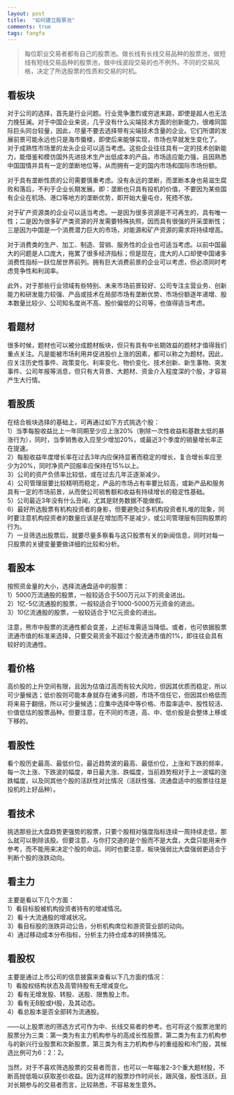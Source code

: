 ```yaml
---
layout: post
title:  "如何建立股票池"
comments: true
tags: fangfa
---
```

> 每位职业交易者都有自己的股票池。做长线有长线交易品种的股票池，做短线有短线交易品种的股票池，做中线波段交易的也不例外。不同的交易风格，决定了所选股票的性质和交易的时机。

## 看板块
对于公司的选择，首先是行业问题。行业竞争激烈或穷途末路，即使是超人也无法力挽狂澜。对于中国企业来说，几乎没有什么尖端技术方面的创新能力，很难同国际巨头同台较量，因此，尽量不要去选择带有尖端技术含量的企业。它们所谓的发展前景可能永远也只是海市蜃楼，即使后来能够实现，市场也早就发生变化了。
对于成熟性市场里的龙头企业可以适当考虑。这些企业往往具有一定的技术创新能力，能借鉴和模仿国外先进技术生产出低成本的产品，市场适应能力强，且因熟悉中国国情并具有一定的垄断地位等，从而拥有一定的国内市场和国际市场份额。

对于具有垄断性质的公司需要慎重考虑。没有永远的垄断，而垄断本身也易滋生腐败和落后，不利于企业长期发展。即：垄断也只具有投机的价值，不要因为某些国有企业在机场、港口等地方的垄断优势，即开始大量屯仓，死捂不放。

对于矿产资源类的企业可以适当考虑。一是因为很多资源是不可再生的，具有唯一性；二是因为很多矿产类资源的开发需要特殊执照，因而具有很强的开采垄断性；三是因为中国是一个消费潜力巨大的市场，对能源和矿产资源的需求将持续增高。

对于消费类的生产、加工、制造、营销、服务性的企业也可适当考虑。以前中国最大的问题是人口庞大，拖累了很多经济指标；但是现在，庞大的人口却使中国诸多消费性指标一跃位居世界前列。拥有巨大消费前景的企业可以考虑，但必须同时考虑竞争性和利润率。

此外，对于那些行业领域有些特别、未来市场前景较好、公司专注主营业务、创新能力和研发能力较强、产品或技术在局部市场有垄断优势、市场份额逐年递增、股本数量比较少、公司知名度尚不高、股价偏低的公司等，也值得适当考虑。
 
## 看题材
很多时候，题材也可以被分成题材板块，但只有具有中长期效益的题材才值得我们重点关注。凡是能被市场利用并促进股价上涨的因素，都可以称之为题材。因此，应关注历史性事件、政策变化、利率变化、物价变化、技术创新、新生事物、突发事件、公司年报等消息，但只有大背景、大题材、资金介入程度深的个股，才容易产生大行情。
 
## 看股质
在结合板块选择的基础上，可再通过如下方式挑选个股：  
1）当季每股收益比上一年同期至少应上涨20%（剔除一次性收益和基数太低的暴涨行为），同时，当季销售收入应至少增加20%，或最近3个季度的销量增长率正在提速。  
2）每股收益年度增长率在过去3年内应保持显著而稳定的增长，复合增长率应至少为20%，同时净资产回报率应保持在15%以上。  
3）公司的资产负债率比较低，或在过去几年正逐渐减少。  
4）公司管理层要比较精明而稳定，产品的市场占有率要比较高，或新产品和服务具有一定的市场前景，从而使公司销售额和收益有持续增长的稳定性基础。  
5）公司最近3年没有什么丑闻，尤其是财务数据不能做假。  
6）最好所选股票有机构投资者的身影，但要避免过多机构投资者扎堆的现象，同时要注意机构投资者的数量应该是在增加而不是减少，或公司管理层有回购股票的行为。  
7）一旦筛选出股票后，就要尽量多察看与这只股票有关的新闻信息，同时对每一只股票的关键变量要做详细的比较和分析。  
 
## 看股本
按照资金量的大小，选择流通盘适中的股票：  
1）5000万流通股的股票，一般较适合于500万元以下的资金进出。  
2）1亿-5亿流通股的股票，一般较适合于1000-5000万元资金的进出。  
3）10亿流通股的股票，一般较适合于1亿元资金的进出。  

注意，熊市中股票的流通性都会变差，上述标准需适当降低。或者，也可依据股票流通市值的标准来选择，只要交易资金不超过个股流通市值的1%，即往往会具有较好的流通性。
 
## 看价格
高价股的上升空间有限，且因为估值过高而有较大风险，但因其优质而稳定，所以可少量候选；低价股则可能本身就存在诸多问题，市场不信任它，但因其价格低而将来易于翻倍，所以可少量候选；应集中选择中等价格、市盈率适中、股性较活、价值低估的股票品种。但要注意，在不同的市道，高、中、低价股是会整体上移或下移的。
 
## 看股性
看个股历史最高、最低价位，最近趋势波的最高、最低价位，上涨和下跌的频率，每一次上涨、下跌波的幅度，单日最大涨、跌幅度，当前趋势相对于上一波幅的涨跌幅度，以及同其他个股的活跃性对比情况（活跃性强、流通盘适中的股票往往是投机的上好品种）。
 
## 看技术
挑选那些比大盘趋势更强势的股票，只要个股相对强度指标连续一周持续走低，那么就可以剔除该股。但要注意，与你打交道的是个股而不是大盘，大盘只能用来作参考，而不能用来决定个股的命运。同时也要注意，板块强弱比大盘强弱更适合于判断个股的涨跌动向。
 
## 看主力
主要是看以下几个方面：  
1）看目标股被机构投资者持有的增减情况。  
2）看十大流通股的增减状况。  
3）看目标股的涨跌异动公告，分析机构席位和游资营业部的动向。  
4）通过移动成本分布指标，分析主力持仓成本的转换情况。  
 
## 看股权
主要是通过上市公司的信息披露来查看以下几方面的情况：  
1）看股权结构状态及高管持股有无增减变化。  
2）看有无增发股、转股、送股、限售股上市。  
3）看有无B股或H股，及其动态。  
4）看总股本是否全部转为流通股。  
 
——以上股票池的筛选方式可作为中、长线交易者的参考。也可将这个股票池里的股票分为三类：第一类为有主力机构参与的高成长性股票，第二类为有主力机构参与的新兴行业股票和次新股票，第三类为有主力机构参与的重组股和冷门股，其候选比例可为6：2：2。

当然，对于不喜欢筛选股票的交易者而言，也可以一年瞄准2-3个重大题材股，不断高抛低吸以获取差价收益。因为这样的股票炒作时间长，跟风强，股性活跃，且对长期参与的交易者而言，比较熟悉，不容易发生意外。